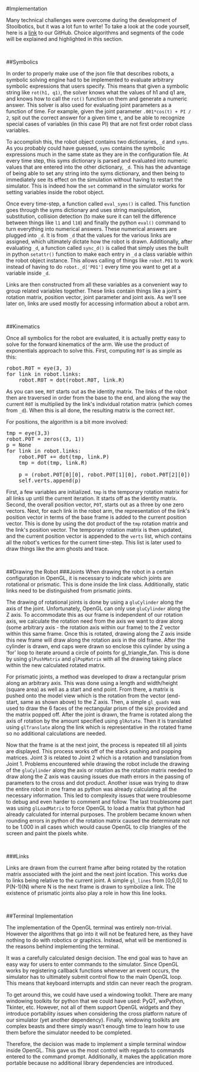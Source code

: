 #Implementation

Many technical challenges were overcome during the development of Stoolbotics, but it was a lot fun to write! To take a look at the code yourself, here is a [link](https://github.com/Stonelinks/Stoolbotics) to our GitHub. Choice algorithms and segments of the code will be explained and highlighted in this section.

<br>

##Symbolics

In order to properly make use of the json file that describes robots, a symbolic solving engine had to be implemented to evaluate arbitrary symbolic expressions that users specify. This means that given a symbolic string like <code>rot(h1, q1)</code>, the solver knows what the values of h1 and q1 are, and knows how to call the <code>rot()</code> function on them and generate a numeric answer. This solver is also used for evaluating joint parameters as a function of time. For example, given the joint parameter <code>.001*cos(t) + PI / 2</code>, spit out the correct answer for a given time <code>t</code>, and be able to recognize special cases of variables (in this case PI) that are not first order robot class variables.

To accomplish this, the robot object contains two dictionaries, <code>\_d</code> and <code>syms</code>. As you probably could have guessed, <code>syms</code> contains the symbolic expressions much in the same state as they are in the configuration file. At every time step, this syms dictionary is parsed and evaluated into numeric values that are entered into the other dictionary, <code>\_d</code>. This has the advantage of being able to set any string into the syms dictionary, and then being to immediately see its effect on the simulation without having to restart the simulator. This is indeed how the <code>set</code> command in the simulator works for setting variables inside the robot object.

Once every time-step, a function called <code>eval_syms()</code> is called. This function goes through the syms dictionary and uses string manipulation, substitution, collision detection (to make sure it can tell the difference between things like <code>l1</code> and <code>l10</code>) and finally the python <code>eval()</code> command to turn everything into numerical answers. These numerical answers are plugged into <code>\_d</code>. It is from <code>\_d</code> that the values for the various links are assigned, which ultimately dictate how the robot is drawn. Additionally, after evaluating <code>\_d</code>, a function called <code>sync_d()</code> is called that simply uses the built in python <code>setattr()</code> function to make each entry in <code>\_d</code> a class variable within the robot object instance. This allows calling of things like <code>robot.P01</code> to work instead of having to do <code>robot._d['P01']</code> every time you want to get at a variable inside <code>\_d</code>.

Links are then constructed from all these variables as a convenient way to group related variables together. These links contain things like a joint's rotation matrix, position vector, joint parameter and joint axis. As we'll see later on, links are used mostly for accessing information about a robot arm.

<br>

##Kinematics

Once all symbolics for the robot are evaluated, it is actually pretty easy to solve for the forward kinematics of the arm. We use the product of exponentials approach to solve this. First, computing <code>R0T</code> is as simple as this:

<pre>
robot.R0T = eye(3, 3)
for link in robot.links:
    robot.R0T = dot(robot.R0T, link.R)
</pre>

As you can see, <code>R0T</code> starts out as the identity matrix. The links of the robot then are traversed in order from the base to the end, and along the way the current <code>R0T</code> is multiplied by the link's individual rotation matrix (which comes from <code>\_d</code>). When this is all done, the resulting matrix is the correct <code>R0T</code>.

For positions, the algorithm is a bit more involved:

<pre>
tmp = eye(3,3)
robot.P0T = zeros((3, 1))
p = None
for link in robot.links:
    robot.P0T += dot(tmp, link.P)
    tmp = dot(tmp, link.R)
    
    p = (robot.P0T[0][0], robot.P0T[1][0], robot.P0T[2][0])
    self.verts.append(p)
</pre>

First, a few variables are initialized. <code>tmp</code> is the temporary rotation matrix for all links up until the current iteration. It starts off as the identity matrix. Second, the overall position vector, <code>P0T</code>, starts out as a three by one zero vectors. Next, for each link in the robot arm, the representation of the link's position vector in terms of the base frame is added to the current position vector. This is done by using the dot product of the <code>tmp</code> rotation matrix and the link's position vector. The temporary rotation matrix is then updated, and the current position vector is appended to the <code>verts</code> list, which contains all the robot's vertices for the current time-step. This list is later used to draw things like the arm ghosts and trace.

<br>

##Drawing the Robot
###Joints
When drawing the robot in a certain configuration in OpenGL, it is necessary to indicate which joints are rotational or prismatic. This is done inside the link class. Additionally, static links need to be distinguished from prismatic joints.

The drawing of rotational joints is done by using a <code>gluCylinder</code> along the axis of the joint. Unfortunately, OpenGL can only use <code>gluCylinder</code> along the Z axis. To accommodate this as our frame is independent of our rotation axis, we calculate the rotation need from the axis we want to draw along (some arbitrary axis - the rotation axis within our frame) to the Z vector within this same frame. Once this is rotated, drawing along the Z axis inside this new frame will draw along the rotation axis in the old frame. After the cylinder is drawn, end caps were drawn so enclose this cylinder by using a &#8216;for&#8217; loop to iterate around a circle of points for gl_triangle_fan. This is done by using <code>glPushMatrix</code> and <code>glPopMatrix</code> with all the drawing taking place within the new calculated rotated matrix.

For prismatic joints, a method was developed to draw a rectangular prism along an arbitrary axis. This was done using a length and width/height (square area) as well as a start and end point. From there, a matrix is pushed onto the model view which is the rotation from the vector (end-start, same as shown above) to the Z axis. Then, a simple <code>gl_quads</code> was used to draw the 6 faces of the rectangular prism of the size provided and the matrix popped off. After the joint is drawn, the frame is rotated along the axis of rotation by the amount specified using <code>glRotate</code>. Then it is translated using <code>glTranslate</code> along the link which is representative in the rotated frame so no additional calculations are needed.

Now that the frame is at the next joint, the process is repeated till all joints are displayed. This process works off of the stack pushing and popping matrices. Joint 3 is related to Joint 2 which is a rotation and translation from Joint 1. Problems encountered while drawing the robot include the drawing of the <code>gluCylinder</code> along the axis or rotation as the rotation matrix needed to draw along the Z axis was causing issues due math errors in the passing of parameters to the cross and dot product. Another issue was trying to draw the entire robot in one frame as python was already calculating all the necessary information. This led to complexity issues that were troublesome to debug and even harder to comment and follow. The last troublesome part was using <code>glLoadMatrix</code> to force OpenGL to load a matrix that python had already calculated for internal purposes. The problem became known when rounding errors in python of the rotation matrix caused the determinate not to be 1.000 in all cases which would cause OpenGL to clip triangles of the screen and paint the pixels white.

<br>

###Links

Links are drawn from the current frame after being rotated by the rotation matrix associated with the joint and the next joint location. This works due to links being relative to the current joint. A simple <code>gl_lines</code> from [0,0,0] to P(N-1)(N) where N is the next frame is drawn to symbolize a link. The existence of prismatic joints also play a role in how this line looks.

<br>

##Terminal Implementation

The implementation of the OpenGL terminal was entirely non-trivial. However the algorithms that go into it will not be featured here, as they have nothing to do with robotics or graphics. Instead, what will be mentioned is the reasons behind implementing the terminal.

It was a carefully calculated design decision. The end goal was to have an easy way for users to enter commands to the simulator. Since OpenGL works by registering callback functions whenever an event occurs, the simulator has to ultimately submit control flow to the main OpenGL loop. This means that keyboard interrupts and stdin can never reach the program.

To get around this, we could have used a windowing toolkit. There are many windowing toolkits for python that we could have used: PyQT, wxPython, Tkinter, etc. However, not all of them support OpenGL widgets and they introduce portability issues when considering the cross platform nature of our simulator (yet another dependency). Finally, windowing toolkits are complex beasts and there simply wasn't enough time to learn how to use them before the simulator needed to be completed.

Therefore, the decision was made to implement a simple terminal window inside OpenGL. This gave us the most control with regards to commands entered to the command prompt. Additionally, it makes the application more portable because no additional library dependencies are introduced.
